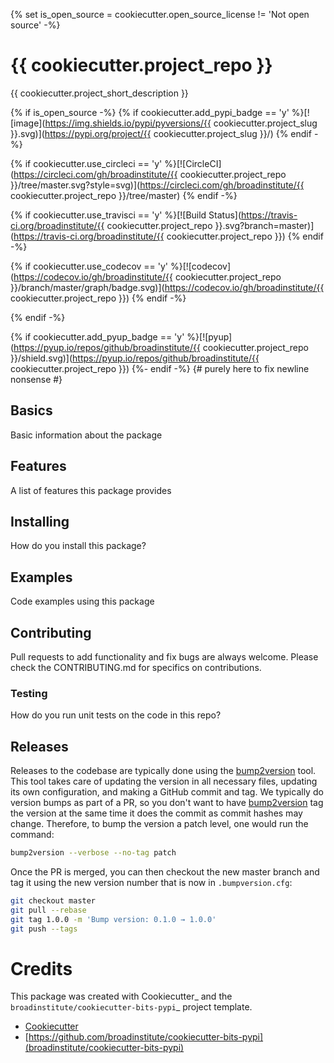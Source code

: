 {% set is_open_source = cookiecutter.open_source_license != 'Not open source' -%}
# {{ cookiecutter.project_repo }}

{{ cookiecutter.project_short_description }}

{% if is_open_source -%}
{% if cookiecutter.add_pypi_badge == 'y' %}[![image](https://img.shields.io/pypi/pyversions/{{ cookiecutter.project_slug }}.svg)](https://pypi.org/project/{{ cookiecutter.project_slug }}/)
{% endif -%}

{% if cookiecutter.use_circleci == 'y' %}[![CircleCI](https://circleci.com/gh/broadinstitute/{{ cookiecutter.project_repo }}/tree/master.svg?style=svg)](https://circleci.com/gh/broadinstitute/{{ cookiecutter.project_repo }}/tree/master)
{% endif -%}

{% if cookiecutter.use_travisci == 'y' %}[![Build Status](https://travis-ci.org/broadinstitute/{{ cookiecutter.project_repo }}.svg?branch=master)](https://travis-ci.org/broadinstitute/{{ cookiecutter.project_repo }})
{% endif -%}

{% if cookiecutter.use_codecov == 'y' %}[![codecov](https://codecov.io/gh/broadinstitute/{{ cookiecutter.project_repo }}/branch/master/graph/badge.svg)](https://codecov.io/gh/broadinstitute/{{ cookiecutter.project_repo }})
{% endif -%}

{% endif -%}

{% if cookiecutter.add_pyup_badge == 'y' %}[![pyup](https://pyup.io/repos/github/broadinstitute/{{ cookiecutter.project_repo }}/shield.svg)](https://pyup.io/repos/github/broadinstitute/{{ cookiecutter.project_repo }})
{%- endif -%}
{# purely here to fix newline nonsense #}
## Basics

Basic information about the package

## Features

A list of features this package provides

## Installing

How do you install this package?

## Examples

Code examples using this package

## Contributing

Pull requests to add functionality and fix bugs are always welcome.  Please check the CONTRIBUTING.md for specifics on contributions.

### Testing

How do you run unit tests on the code in this repo?

## Releases

Releases to the codebase are typically done using the [bump2version][2] tool.  This tool takes care of updating the version in all necessary files, updating its own configuration, and making a GitHub commit and tag.  We typically do version bumps as part of a PR, so you don't want to have [bump2version][2] tag the version at the same time it does the commit as commit hashes may change.  Therefore, to bump the version a patch level, one would run the command:

```sh
bump2version --verbose --no-tag patch
```

Once the PR is merged, you can then checkout the new master branch and tag it using the new version number that is now in `.bumpversion.cfg`:

```sh
git checkout master
git pull --rebase
git tag 1.0.0 -m 'Bump version: 0.1.0 → 1.0.0'
git push --tags
```

# Credits

This package was created with Cookiecutter_ and the `broadinstitute/cookiecutter-bits-pypi`_ project template.

* [Cookiecutter][3]
* [https://github.com/broadinstitute/cookiecutter-bits-pypi](broadinstitute/cookiecutter-bits-pypi)

[1]: https://www.python.org/ "Python"
[2]: https://pypi.org/project/bump2version/ "bump2version"
[3]: https://cookiecutter.readthedocs.io/en/latest/index.html "Cookiecutter"
